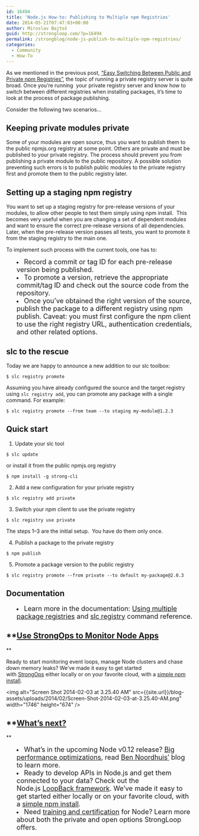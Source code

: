 ```yaml
---
id: 16494
title: 'Node.js How-to: Publishing to Multiple npm Registries'
date: 2014-05-21T07:47:03+00:00
author: Miroslav Bajtoš
guid: http://strongloop.com/?p=16494
permalink: /strongblog/node-js-publish-to-multiple-npm-registries/
categories:
  - Community
  - How-To
---
```

As we mentioned in the previous post, [&#8220;Easy Switching Between Public and Private npm Registries&#8221;](http://strongloop.com/strongblog/switch-between-configure-public-and-private-npm-registry/), the topic of running a private registry server is quite broad. Once you’re running  your private registry server and know how to switch between different registries when installing packages, it’s time to look at the process of package publishing.

Consider the following two scenarios&#8230;

## **Keeping private modules private**

Some of your modules are open source, thus you want to publish them to the public npmjs.org registry at some point. Others are private and must be published to your private registry. The process should prevent you from publishing a private module to the public repository. A possible solution preventing such errors is to publish public modules to the private registry first and promote them to the public registry later.

## **Setting up a staging npm registry**

You want to set up a staging registry for pre-release versions of your modules, to allow other people to test them simply using npm install.  This becomes very useful when you are changing a set of dependent modules and want to ensure the correct pre-release versions of all dependencies. Later, when the pre-release version passes all tests, you want to promote it from the staging registry to the main one.

To implement such process with the current tools, one has to:

<li style="margin-left: 2em;">
  <span style="font-size: 18px;">Record a commit or tag ID for each pre-release version being published. </span>
</li>
<li style="margin-left: 2em;">
  <span style="font-size: 18px;">To promote a version, retrieve the appropriate commit/tag ID and check out the source code from the repository. </span>
</li>
<li style="margin-left: 2em;">
  <span style="font-size: 18px;">Once you’ve obtained the right version of the source, publish the package to a different registry using npm publish. Caveat: you must first configure the npm client to use the right registry URL, authentication credentials, and other related options.<!--more--></span>
</li>

<h2 dir="ltr">
  <strong>slc to the rescue</strong>
</h2>

Today we are happy to announce a new addition to our slc toolbox:

`$ slc registry promote`

Assuming you have already configured the source and the target registry using `slc registry add`, you can promote any package with a single command. For example:

`$ slc registry promote --from team --to staging my-module@1.2.3`

<h2 dir="ltr">
  <strong>Quick start</strong>
</h2>

1. Update your slc tool

`$ slc update`

or install it from the public npmjs.org registry

`$ npm install -g strong-cli`

2. Add a new configuration for your private registry

`$ slc registry add private`

3. Switch your npm client to use the private registry

`$ slc registry use private`

The steps 1–3 are the initial setup.  You have do them only once.

4. Publish a package to the private registry

`$ npm publish`

5. Promote a package version to the public registry

`$ slc registry promote --from private --to default my-package@2.0.3`

<h2 dir="ltr">
  <strong>Documentation</strong>
</h2>

<li style="margin-left: 2em;">
  <span style="font-size: 18px;">Learn more in the documentation: <a href="http://docs.strongloop.com/display/NODE/Using+multiple+package+registries">Using multiple package registries</a> and <a href="http://docs.strongloop.com/display/SL/slc+registry">slc registry</a> command reference.</span>
</li>

## **[Use StrongOps to Monitor Node Apps](http://strongloop.com/node-js-performance/strongops/)
  
** 

Ready to start monitoring event loops, manage Node clusters and chase down memory leaks? We’ve made it easy to get started with [StrongOps](http://strongloop.com/node-js-performance/strongops/) either locally or on your favorite cloud, with a [simple npm install](http://strongloop.com/get-started/).

<img alt="Screen Shot 2014-02-03 at 3.25.40 AM" src={{site.url}}/blog-assets/uploads/2014/02/Screen-Shot-2014-02-03-at-3.25.40-AM.png" width="1746" height="674" />

## **[What’s next?](http://strongloop.com/get-started/)
  
** 

<li style="margin-left: 2em;">
  <span style="font-size: 18px;">What’s in the upcoming Node v0.12 release? <a href="http://strongloop.com/strongblog/performance-node-js-v-0-12-whats-new/">Big performance optimizations</a>, read <a href="https://github.com/bnoordhuis">Ben Noordhuis’</a> blog to learn more.</span>
</li>
<li style="margin-left: 2em;">
  <span style="font-size: 18px;">Ready to develop APIs in Node.js and get them connected to your data? Check out the Node.js <a href="http://strongloop.com/mobile-application-development/loopback/">LoopBack framework</a>. We’ve made it easy to get started either locally or on your favorite cloud, with a <a href="http://strongloop.com/get-started/">simple npm install</a>.</span>
</li>
<li style="margin-left: 2em;">
  <span style="font-size: 18px;">Need <a href="http://strongloop.com/node-js-support/expertise/">training and certification</a> for Node? Learn more about both the private and open options StrongLoop offers.</span>
</li>